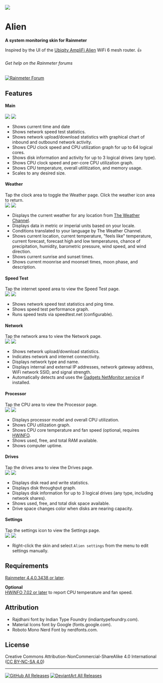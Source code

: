 ![](https://github.com/SilverAzide/Alien/wiki/Images/Alien.png)
# Alien
**A system monitoring skin for Rainmeter**

Inspired by the UI of the [Ubiqity AmpliFi Alien](https://amplifi.com/alien) WiFi 6 mesh router. :thumbsup:

###### Get help on the Rainmeter forums
[![Rainmeter Forum](https://img.shields.io/static/v1?label=Rainmeter%20Forum&message=Alien&colorA=f0f0f0&colorB=008000&style=flat-square&logo=data%3Aimage%2Fpng%3Bbase64%2CiVBORw0KGgoAAAANSUhEUgAAAAsAAAAQCAYAAADAvYV%2BAAAABHNCSVQICAgIfAhkiAAAAAlwSFlzAAAESwAABEsBbzH2CgAAABl0RVh0U29mdHdhcmUAd3d3Lmlua3NjYXBlLm9yZ5vuPBoAAAH6SURBVCiRhdJPSJNhHAfw7%2FO8z%2Fu8%2F3w3bW05WVlr4XRzyw0iFRfF7FIepD8UQn9Mq8MWBnXpsPDapVuhyyKKqE4lHSoKqUPUwYQkgkqtiBAcCTU22db7dLFyueh3%2FPHh%2B%2BUHP6DCNCTS6yrt6d8LX%2FKyU2HSS39iqPm%2F2KXLF7aHvKajSr8BCPJPHDwx3GbT1c4z3TGpub62PnLq6qHKeM9tydS0a6ldW%2ByUEJze2W5yKp3bOHClehmOrM72tW7wOJs8TgCAw9Swvz1oU7g0WIajR4dkzthgfzxqLq3d1xbkFDgQOn7R9RtbVXJfrHGt7q4us1Bkhp6OsG7YjdQiFoQzluqPR8rlr1M2N3EI9PiS123Un0zH%2FHUOvlLnKH5%2BCuvbp2XpnWGfrEuFvUzjfNvWgLcm%2FyyFwtQdAAR8fRfUyACo4YY1%2FxaxBo8x9npmB5MAVZYoIbK2mCVQmBpFYfoeqOEGkRSwlhGACJXmiqWHD169n1eCvSDc9qdfWLCyX6C2JPB4ciaXzRdGpbkXdz%2Fooee77XaXK9RxmArLAmEq2KootNazmMh7xcjY%2BGwmI44QAAicvLTC5PxReE2tt3tTo72uxkTmew73J95ln7z5OJcrleKT53unlzyKIIFEusthMw5aQtRTgtmv2YVbysKPm%2BPDx4oA8BMJrI6FKL9sKAAAAABJRU5ErkJggg%3D%3D)](https://forum.rainmeter.net/viewtopic.php?f=132&t=37665)

## Features
#### Main
![](https://github.com/SilverAzide/Alien/wiki/Images/Spacer.png) ![](https://github.com/SilverAzide/Alien/wiki/Images/AlienMain.png)
* Shows current time and date
* Shows network speed test statistics.
* Shows network upload/download statistics with graphical chart of inbound and outbound network activity.
* Shows CPU clock speed and CPU utilization graph for up to 64 logical cores.
* Shows disk information and activity for up to 3 logical drives (any type).
* Shows CPU clock speed and per-core CPU utilization graph.
* Shows CPU temperature, overall utilitization, and memory usage.
* Scales to any desired size.
#### Weather
Tap the clock area to toggle the Weather page. Click the weather icon area to return.<br>
![](https://github.com/SilverAzide/Alien/wiki/Images/Spacer.png) ![](https://github.com/SilverAzide/Alien/wiki/Images/AlienWeather.png)
* Displays the current weather for any location from [The Weather Channel](http://www.weather.com/).
* Displays data in metric or imperial units based on your locale.
* Conditions translated to your language by The Weather Channel.
* Shows current location, current temperature, "feels like" temperature, current forecast, forecast high and low temperatures, chance of precipitation, humidity, barometric pressure, wind speed, and wind direction.
* Shows current sunrise and sunset times.
* Shows current moonrise and moonset times, moon phase, and description.
#### Speed Test
Tap the internet speed area to view the Speed Test page.<br>
![](https://github.com/SilverAzide/Alien/wiki/Images/Spacer.png) ![](https://github.com/SilverAzide/Alien/wiki/Images/AlienSpeedTest.png)
* Shows network speed test statistics and ping time.
* Shows speed test performance graph.
* Runs speed tests via speedtest.net (configurable).
#### Network
Tap the network area to view the Network page.<br>
![](https://github.com/SilverAzide/Alien/wiki/Images/Spacer.png) ![](https://github.com/SilverAzide/Alien/wiki/Images/AlienNetwork.png)
* Shows network upload/download statistics.
* Indicates network and internet connectivity.
* Displays network type and name.
* Displays internal and external IP addresses, network gateway address, WiFi network SSID, and signal strength.
* Automatically detects and uses the [Gadgets NetMonitor service](https://github.com/SilverAzide/Gadgets/wiki/INFO-Network-statistics-monitoring#info-network-statistics-monitoring) if installed.
#### Processor
Tap the CPU area to view the Processor page.<br>
![](https://github.com/SilverAzide/Alien/wiki/Images/Spacer.png) ![](https://github.com/SilverAzide/Alien/wiki/Images/AlienCpu.png)
* Displays processor model and overall CPU utilization.
* Shows CPU utilization graph.
* Shows CPU core temperature and fan speed (optional, requires [HWiNFO](http://www.hwinfo.com).
* Shows used, free, and total RAM available.
* Shows computer uptime.
#### Drives
Tap the drives area to view the Drives page.<br>
![](https://github.com/SilverAzide/Alien/wiki/Images/Spacer.png) ![](https://github.com/SilverAzide/Alien/wiki/Images/AlienDrives.png)
* Displays disk read and write statistics.
* Displays disk throughput graph.
* Displays disk information for up to 3 logical drives (any type, including network shares).
* Shows used, free, and total disk space available.
* Drive space changes color when disks are nearing capacity.
#### Settings
Tap the settings icon to view the Settings page.<br>
![](https://github.com/SilverAzide/Alien/wiki/Images/Spacer.png) ![](https://github.com/SilverAzide/Alien/wiki/Images/AlienSettings.png)
* Right-click the skin and select `Alien settings` from the menu to edit settings manually.

## Requirements
[Rainmeter 4.4.0.3438 or later](https://www.rainmeter.net).

**Optional**<br>
[HWiNFO 7.02 or later](https://www.hwinfo.com) to report CPU temperature and fan speed.

## Attribution
* Rajdhani font by Indian Type Foundry (indiantypefoundry.com).
* Material Icons font by Google (fonts.google.com).
* Roboto Mono Nerd Font by nerdfonts.com.

## License
Creative Commons Attribution-NonCommercial-ShareAlike 4.0 International ([CC BY-NC-SA 4.0](https://creativecommons.org/licenses/by-nc-sa/4.0/))

---
[![GitHub All Releases](https://img.shields.io/github/downloads/SilverAzide/Alien/total?logo=github&color=008000&style=for-the-badge)](https://github.com/SilverAzide/Alien/releases)
[![DeviantArt All Releases](https://img.shields.io/badge/dynamic/json?logo=deviantart&label=Downloads&color=05cc47&style=for-the-badge&query=%24.community.statistics._attributes.downloads&url=https%3A%2F%2Fbackend.deviantart.com%2Foembed%3Furl%3Dhttps%253A%252F%252Fwww.deviantart.com%252Fsilverazide2%252Fart%252FAlien-1-0-0-881798919%26format%3Djson)](https://www.deviantart.com/silverazide2/art/Alien-1-0-0-881798919)
